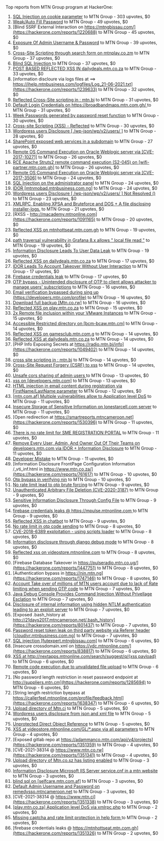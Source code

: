 Top reports from MTN Group program at HackerOne:

1. [ SQL Injection on cookie parameter](https://hackerone.com/reports/761304) to MTN Group - 303 upvotes, $0
2. [Weak/Auto Fill Password](https://hackerone.com/reports/817331) to MTN Group - 49 upvotes, $0
3. [Blind SSRF External Interaction on https://mtngbissau.com/](https://hackerone.com/reports/1220688) to MTN Group - 45 upvotes, $0
4. [Exposure Of Admin Username & Password](https://hackerone.com/reports/1703733) to MTN Group - 39 upvotes, $0
5. [Cross-Site Scripting through search form on mtnplay.co.zm](https://hackerone.com/reports/761573) to MTN Group - 37 upvotes, $0
6. [Blind SQL Injection ](https://hackerone.com/reports/1069531) to MTN Group - 37 upvotes, $0
7. [POST BASED REFLECTED XSS IN dailydeals.mtn.co.za](https://hackerone.com/reports/1451394) to MTN Group - 33 upvotes, $0
8. [information discloure via logs files at ==\> https://ihelp.mtnbusiness.com/logfiles/Log_21-06-2021.txt](https://hackerone.com/reports/1239633) to MTN Group - 32 upvotes, $0
9. [Reflected Cross-Site scripting in : mtn.bj](https://hackerone.com/reports/1264832) to MTN Group - 31 upvotes, $0
10. [Default Login Credentials on https://broadbandmaps.mtn.com.gh/ ](https://hackerone.com/reports/1297480) to MTN Group - 31 upvotes, $0
11. [Week Passwords generated by password reset function](https://hackerone.com/reports/765031) to MTN Group - 30 upvotes, $0
12. [Cross-site Scripting (XSS) - Reflected](https://hackerone.com/reports/1183336) to MTN Group - 30 upvotes, $0
13. [Wordpress users Disclosure [ /wp-json/wp/v2/users/ ]](https://hackerone.com/reports/1735586) to MTN Group - 28 upvotes, $0
14. [SharePoint exposed web services in a  subdomain](https://hackerone.com/reports/761158) to MTN Group - 27 upvotes, $0
15. [Remote OS Command Execution on Oracle Weblogic server via [CVE-2017-10271]](https://hackerone.com/reports/810755) to MTN Group - 26 upvotes, $0
16. [RCE Apache Struts2 remote command execution (S2-045) on [wifi-partner.mtn.com.gh]](https://hackerone.com/reports/1070532) to MTN Group - 26 upvotes, $0
17. [Remote OS Command Execution on Oracle Weblogic server via [CVE-2017-3506]](https://hackerone.com/reports/810778) to MTN Group - 24 upvotes, $0
18. [SQL Injection on the administrator panel](https://hackerone.com/reports/865436) to MTN Group - 24 upvotes, $0
19. [IDOR  [mtnmobad.mtnbusiness.com.ng]](https://hackerone.com/reports/1698006) to MTN Group - 24 upvotes, $0
20. [Wordpress users Disclosure [ /wp-json/wp/v2/users/ ]  Not Resolved () ](https://hackerone.com/reports/1784999) to MTN Group - 23 upvotes, $0
21. [XMLRPC, Enabling XPSA and Bruteforce and DOS + A file disclosing installer-logs.](https://hackerone.com/reports/865875) to MTN Group - 21 upvotes, $0
22. [RXSS - http://macademy.mtnonline.com](https://hackerone.com/reports/1091165) to MTN Group - 20 upvotes, $0
23. [Reflected XSS on mtnhottseat.mtn.com.gh](https://hackerone.com/reports/1069527) to MTN Group - 19 upvotes, $0
24. [path traversal vulnerability in Grafana 8.x allows " local file read "](https://hackerone.com/reports/1427086) to MTN Group - 19 upvotes, $0
25. [Information Disclosure Leads To User Data Leak](https://hackerone.com/reports/1541660) to MTN Group - 19 upvotes, $0
26. [Reflected XSS on dailydeals.mtn.co.za](https://hackerone.com/reports/1212235) to MTN Group - 17 upvotes, $0
27. [IDOR Leads To Account Takeover Without User Interaction](https://hackerone.com/reports/1272478) to MTN Group - 17 upvotes, $0
28. [Firebase credentials leak](https://hackerone.com/reports/1691888) to MTN Group - 17 upvotes, $0
29. [OTP bypass - Unintended disclosure of OTP to client allows attacker to manage users' subscriptions](https://hackerone.com/reports/777957) to MTN Group - 16 upvotes, $0
30. [Email verification bypassed during sing up (https://developers.mtn.com/profile)](https://hackerone.com/reports/1182016) to MTN Group - 16 upvotes, $0
31. [Download full backup  [Mtn.co.rw]](https://hackerone.com/reports/1516520) to MTN Group - 16 upvotes, $0
32. [Reflected XSS on play.mtn.co.za](https://hackerone.com/reports/1061199) to MTN Group - 15 upvotes, $0
33. [2x Remote file inclusion within your VMware Instances](https://hackerone.com/reports/1069105) to MTN Group - 15 upvotes, $0
34. [Accessible Restricted directory on [bcm-bcaw.mtn.cm]](https://hackerone.com/reports/789388) to MTN Group - 14 upvotes, $0
35. [Reflected XSS on gamesclub.mtn.com.g](https://hackerone.com/reports/1069528) to MTN Group - 14 upvotes, $0
36. [Reflected XSS at dailydeals.mtn.co.za](https://hackerone.com/reports/1210921) to MTN Group - 14 upvotes, $0
37. [PHP Info Exposing Secrets at https://radio.mtn.bj/info](https://hackerone.com/reports/1049402) to MTN Group - 14 upvotes, $0
38. [cross site scripting in : mtn.bj](https://hackerone.com/reports/1264834) to MTN Group - 14 upvotes, $0
39. [Cross-Site Request Forgery (CSRF) to xss](https://hackerone.com/reports/1183241) to MTN Group - 14 upvotes, $0
40. [Unsafe cors sharing of admin users ](https://hackerone.com/reports/772744) to MTN Group - 13 upvotes, $0
41. [xss on [developers.mtn.com]](https://hackerone.com/reports/924851) to MTN Group - 13 upvotes, $0
42. [HTML injection in email content during registration via FirstName/LastName parameter](https://hackerone.com/reports/1256496) to MTN Group - 12 upvotes, $0
43. [[mtn.com.af] Multiple vulnerabilities allow to Application level DoS](https://hackerone.com/reports/946578) to MTN Group - 11 upvotes, $0
44. [Insecure Storage of Sensitive Information on lonestarcell.com server](https://hackerone.com/reports/1482830) to MTN Group - 11 upvotes, $0
45. [Open redirection at https://smartreports.mtncameroon.net](https://hackerone.com/reports/1530396) to MTN Group - 11 upvotes, $0
46. [There is no rate limit for SME REGISTRATION PORTAL](https://hackerone.com/reports/1305766) to MTN Group - 11 upvotes, $0
47. [Remove Every User, Admin, And Owner Out Of Their Teams on developers.mtn.com via IDOR + Information Disclosure](https://hackerone.com/reports/1448550) to MTN Group - 11 upvotes, $0
48. [Developer Mistake](https://hackerone.com/reports/1058135) to MTN Group - 11 upvotes, $0
49. [Information Disclosure FrontPage Configuration Information /_vti_inf.html in https://www.mtn.co.za/](https://hackerone.com/reports/761617) to MTN Group - 10 upvotes, $0
50. [Otp  bypass in verifying nin](https://hackerone.com/reports/1314172) to MTN Group - 10 upvotes, $0
51. [No rate limit lead to otp brute forcing](https://hackerone.com/reports/1060541) to MTN Group - 9 upvotes, $0
52. [Unauthenticated Arbitrary File Deletion (CVE-2020-3187)](https://hackerone.com/reports/1056611) to MTN Group - 9 upvotes, $0
53. [Sensitive Information Disclosure Through Config File](https://hackerone.com/reports/1397788) to MTN Group - 9 upvotes, $0
54. [firebase credentials leaks @ https://mpulse.mtnonline.com ](https://hackerone.com/reports/1351329) to MTN Group - 9 upvotes, $0
55. [Reflected XSS in chatbot](https://hackerone.com/reports/1735622) to MTN Group - 9 upvotes, $0
56. [No rate limit in otp code sending](https://hackerone.com/reports/1060518) to MTN Group - 8 upvotes, $0
57. [CVE-2018-6389 exploitation - using scripts loader](https://hackerone.com/reports/925425) to MTN Group - 8 upvotes, $0
58. [Information disclosure through django debug mode](https://hackerone.com/reports/1434276) to MTN Group - 8 upvotes, $0
59. [Reflected xss on videostore.mtnonline.com](https://hackerone.com/reports/1646248) to MTN Group - 8 upvotes, $0
60. [Firebase Database Takeover in https://pulseradio.mtn.co.ug/](https://hackerone.com/reports/1447751) to MTN Group - 8 upvotes, $0
61. [Authentication bypass in https://nin.mtn.ng](https://hackerone.com/reports/1747146) to MTN Group - 8 upvotes, $0
62. [Account Take over of millions of  MTN users account due to lack of Rate limiting when sending OTP code](https://hackerone.com/reports/761000) to MTN Group - 7 upvotes, $0
63. [Java Debug Console Provides Command Injection Without Privellage Esclation](https://hackerone.com/reports/767482) to MTN Group - 7 upvotes, $0
64. [Disclosure of internal information using hidden NTLM authentication leading to an exploit server](https://hackerone.com/reports/853284) to MTN Group - 7 upvotes, $0
65. [Exposed .bash_history at http://21days2017.mtncameroon.net/.bash_history](https://hackerone.com/reports/801437) to MTN Group - 7 upvotes, $0
66. [Password reset token leak on third party website via Referer header [cloudivr.mtnbusiness.com.ng]](https://hackerone.com/reports/1320242) to MTN Group - 7 upvotes, $0
67. [SQL injection [futexpert.mtngbissau.com]](https://hackerone.com/reports/924855) to MTN Group - 6 upvotes, $0
68. [Insecure crossdomain.xml on https://vdc.mtnonline.com/](https://hackerone.com/reports/838817) to MTN Group - 6 upvotes, $0
69. [XSS at http://nextapps.mtnonline.com/search/suggest/q/{xss payload}](https://hackerone.com/reports/1244722) to MTN Group - 6 upvotes, $0
70. [Remote code execution due to unvalidated file upload](https://hackerone.com/reports/1164452) to MTN Group - 6 upvotes, $0
71. [No password length restriction in reset password endpoint at http://suppliers.mtn.cm](https://hackerone.com/reports/1285694) to MTN Group - 6 upvotes, $0
72. [String length restriction byepass at https://callerfeel.mtnonline.com/profile/feedback.html](https://hackerone.com/reports/1638347) to MTN Group - 6 upvotes, $0
73. [Upload directory of Mtn.ci](https://hackerone.com/reports/762118) to MTN Group - 5 upvotes, $0
74. [Wordpress users disclosure from json and xml file](https://hackerone.com/reports/1408589) to MTN Group - 5 upvotes, $0
75. [Unprotected Direct Object Reference](https://hackerone.com/reports/1536936) to MTN Group - 5 upvotes, $0
76. [XSS at videostore.mtnonline.com/GL/*.aspx via all parameters](https://hackerone.com/reports/1244731) to MTN Group - 4 upvotes, $0
77. [Exposed gitlab repo at https://adammanco.mtn.com/api/v4/projects](https://hackerone.com/reports/1351359) to MTN Group - 4 upvotes, $0
78. [CVE-2021-38314 @ https://www.mtn.co.rw](https://hackerone.com/reports/1351341) to MTN Group - 4 upvotes, $0
79. [Upload directory of Mtn.co.sz has listing enabled](https://hackerone.com/reports/760484) to MTN Group - 3 upvotes, $0
80. [Information Disclosure Microsoft IIS Server service.cnf in a mtn website](https://hackerone.com/reports/767066) to MTN Group - 3 upvotes, $0
81. [blind sql on [selfcare.mtn.com.af]](https://hackerone.com/reports/925007) to MTN Group - 3 upvotes, $0
82. [Default Admin Username and Password on remedysso.mtncameroon.net](https://hackerone.com/reports/1397786) to MTN Group - 3 upvotes, $0
83. [CVE-2021-38314  @ https://www.mtn.ci](https://hackerone.com/reports/1351338) to MTN Group - 3 upvotes, $0
84. [[play.mtn.co.za] Application level DoS via xmlrpc.php](https://hackerone.com/reports/925519) to MTN Group - 2 upvotes, $0
85. [Missing captcha and rate limit protection in help form ](https://hackerone.com/reports/1165223) to MTN Group - 2 upvotes, $0
86. [firebase credentials leaks @ https://mtnhottseat.mtn.com.gh](https://hackerone.com/reports/1351326) to MTN Group - 2 upvotes, $0
